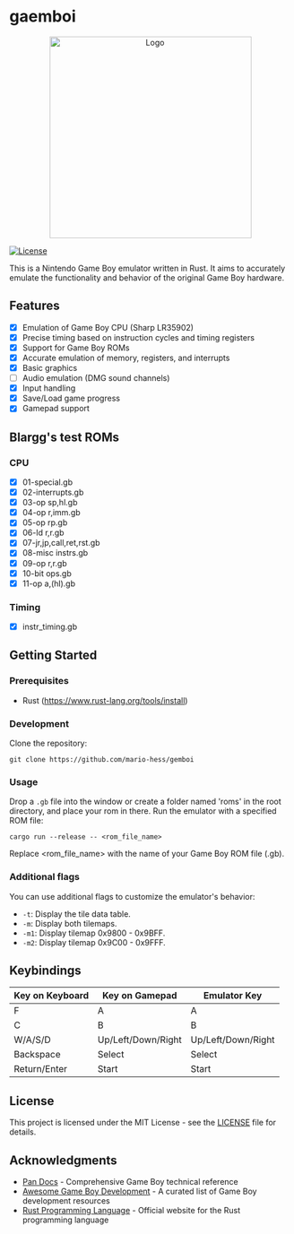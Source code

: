# gaemboi

<div align="center">
<a href="https://github.com/mario-hess/gaemboi">
<img src="https://i.imgur.com/1LiQkNs.png" alt="Logo" width="360">
</a>
</div>

[![License](https://img.shields.io/badge/license-MIT-blue.svg)](https://opensource.org/licenses/MIT)

This is a Nintendo Game Boy emulator written in Rust. It aims to accurately emulate the functionality and behavior of the original Game Boy hardware.

## Features

- [x] Emulation of Game Boy CPU (Sharp LR35902)
- [x] Precise timing based on instruction cycles and timing registers 
- [x] Support for Game Boy ROMs
- [x] Accurate emulation of memory, registers, and interrupts
- [x] Basic graphics
- [ ] Audio emulation (DMG sound channels)
- [x] Input handling
- [x] Save/Load game progress
- [x] Gamepad support

## Blargg's test ROMs

### CPU

- [x] 01-special.gb
- [x] 02-interrupts.gb
- [x] 03-op sp,hl.gb
- [x] 04-op r,imm.gb
- [x] 05-op rp.gb
- [x] 06-ld r,r.gb
- [x] 07-jr,jp,call,ret,rst.gb
- [x] 08-misc instrs.gb
- [x] 09-op r,r.gb
- [x] 10-bit ops.gb
- [x] 11-op a,(hl).gb

### Timing

- [x] instr_timing.gb

## Getting Started

### Prerequisites

- Rust (https://www.rust-lang.org/tools/install)

### Development

Clone the repository:
```
git clone https://github.com/mario-hess/gemboi
```

### Usage

Drop a `.gb` file into the window or create a folder named 'roms' in the root directory, and place your rom in there.
Run the emulator with a specified ROM file:
```
cargo run --release -- <rom_file_name>
```
Replace <rom_file_name> with the name of your Game Boy ROM file (.gb).

### Additional flags

You can use additional flags to customize the emulator's behavior:

- `-t`:     Display the tile data table.
- `-m`:     Display both tilemaps.
- `-m1`:    Display tilemap 0x9800 - 0x9BFF.
- `-m2`:    Display tilemap 0x9C00 - 0x9FFF.

## Keybindings

| Key on Keyboard | Key on Gamepad     | Emulator Key       |
| --------------- | --------------     | ------------       |
| F               | A                  | A                  |
| C               | B                  | B                  |
| W/A/S/D         | Up/Left/Down/Right | Up/Left/Down/Right |
| Backspace       | Select             | Select             |
| Return/Enter    | Start              | Start              |

## License

This project is licensed under the MIT License - see the [LICENSE](LICENSE) file for details.

## Acknowledgments

- [Pan Docs](https://gbdev.io/pandocs/) - Comprehensive Game Boy technical reference
- [Awesome Game Boy Development](https://github.com/avivace/awesome-gbdev) - A curated list of Game Boy development resources
- [Rust Programming Language](https://www.rust-lang.org/) - Official website for the Rust programming language
